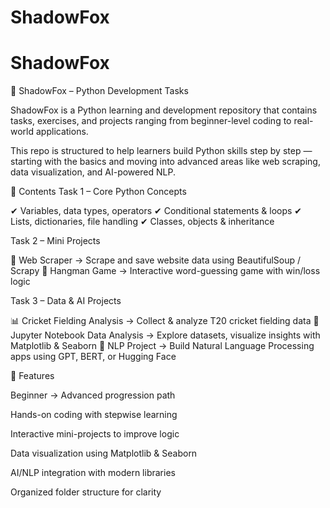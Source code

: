 # ShadowFox

# ShadowFox

🐍 ShadowFox – Python Development Tasks

ShadowFox is a Python learning and development repository that contains tasks, exercises, and projects ranging from beginner-level coding to real-world applications.

This repo is structured to help learners build Python skills step by step — starting with the basics and moving into advanced areas like web scraping, data visualization, and AI-powered NLP.

📌 Contents
Task 1 – Core Python Concepts

✔ Variables, data types, operators
✔ Conditional statements & loops
✔ Lists, dictionaries, file handling
✔ Classes, objects & inheritance

Task 2 – Mini Projects

🔹 Web Scraper → Scrape and save website data using BeautifulSoup / Scrapy
🔹 Hangman Game → Interactive word-guessing game with win/loss logic

Task 3 – Data & AI Projects

📊 Cricket Fielding Analysis → Collect & analyze T20 cricket fielding data
📒 Jupyter Notebook Data Analysis → Explore datasets, visualize insights with Matplotlib & Seaborn
🤖 NLP Project → Build Natural Language Processing apps using GPT, BERT, or Hugging Face

🚀 Features

Beginner → Advanced progression path

Hands-on coding with stepwise learning

Interactive mini-projects to improve logic

Data visualization using Matplotlib & Seaborn

AI/NLP integration with modern libraries

Organized folder structure for clarity
